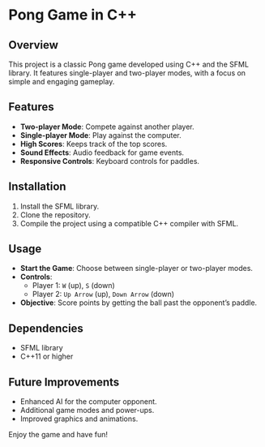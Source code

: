 # Pong Game in C++

## Overview

This project is a classic Pong game developed using C++ and the SFML library. It features single-player and two-player modes, with a focus on simple and engaging gameplay.

## Features

- **Two-player Mode**: Compete against another player.
- **Single-player Mode**: Play against the computer.
- **High Scores**: Keeps track of the top scores.
- **Sound Effects**: Audio feedback for game events.
- **Responsive Controls**: Keyboard controls for paddles.

## Installation

1. Install the SFML library.
2. Clone the repository.
3. Compile the project using a compatible C++ compiler with SFML.

## Usage

- **Start the Game**: Choose between single-player or two-player modes.
- **Controls**:
  - Player 1: `W` (up), `S` (down)
  - Player 2: `Up Arrow` (up), `Down Arrow` (down)
- **Objective**: Score points by getting the ball past the opponent’s paddle.

## Dependencies

- SFML library
- C++11 or higher

## Future Improvements

- Enhanced AI for the computer opponent.
- Additional game modes and power-ups.
- Improved graphics and animations.

Enjoy the game and have fun!
